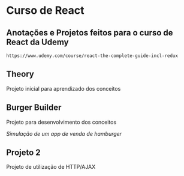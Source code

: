 # Curso de React
## Anotações e Projetos feitos para o curso de React da Udemy

	https://www.udemy.com/course/react-the-complete-guide-incl-redux

## Theory
Projeto inicial para aprendizado dos conceitos

## Burger Builder
Projeto para desenvolvimento dos conceitos

*Simulação de um app de venda de hamburger*

## Projeto 2
Projeto de utilização de HTTP/AJAX
